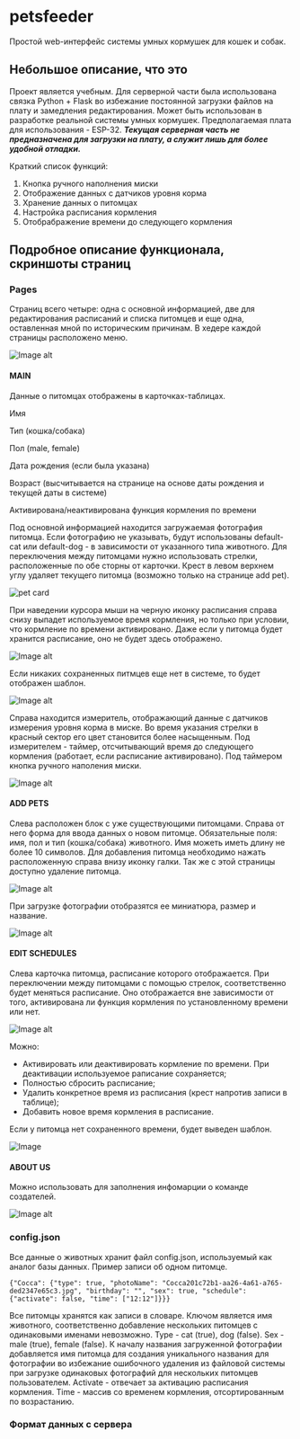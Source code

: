 # petsfeeder
Простой web-интерфейс системы умных кормушек для кошек и собак.
## Небольшое описание, что это
Проект является учебным. Для серверной части была использована связка Python + Flask во избежание постоянной загрузки файлов на плату и замедления редактирования.  Может быть использован в разработке реальной системы умных кормушек. Предполагаемая плата для использования - ESP-32. ***Текущая серверная часть не предназначена для загрузки на плату, а служит лишь для более удобной отладки.***

Краткий список функций:

1. Кнопка ручного наполнения миски
2. Отображение данных с датчиков уровня корма
3. Хранение данных о питомцах
4. Настройка расписания кормления
5. Отобрабражение времени до следующего кормления
## Подробное описание функционала, скриншоты страниц
### Pages
Страниц всего четыре: одна с основной информацией, две для редактирования расписаний и списка питомцев и еще одна, оставленная мной по историческим причинам.
В хедере каждой страницы расположено меню.

![Image alt](https://github.com/BlackFlowerDog/laughing-bassoon/raw/main/menu.png)

#### MAIN

Данные о питомцах отображены в карточках-таблицах.

Имя

Тип (кошка/собака)

Пол (male, female)

Дата рождения (если была указана)

Возраст (высчитывается на странице на основе даты рождения и текущей даты в системе)

Активирована/неактивирована функция кормления по времени

Под основной информацией находится загружаемая фотография питомца. Если фотографию не указывать, будут использованы default-cat или default-dog - в зависимости от указанного типа животного. Для переключения между питомцами нужно использовать стрелки, расположенные по обе сторны от карточки. Крест в левом верхнем углу удаляет текущего питомца (возможно только на странице add pet).

![pet card](https://github.com/BlackFlowerDog/laughing-bassoon/raw/main/pet_card.png)

При наведении курсора мыши на черную иконку расписания справа снизу выпадет используемое время кормления, но только при условии, что кормление по времени активировано. Даже если у питомца будет хранится расписание, оно не будет здесь отображено.

![Image alt](https://github.com/BlackFlowerDog/laughing-bassoon/raw/main/time_PC.png)

Если никаких сохраненных питмцев еще нет в системе, то будет отображен шаблон.

![Image alt](https://github.com/BlackFlowerDog/laughing-bassoon/raw/main/image.png)

Справа находится измеритель, отображающий данные с датчиков измерения уровня корма в миске. Во время указания стрелки в красный сектор его цвет становится более насыщенным.
Под измерителем - таймер, отсчитывающий время до следующего кормления (работает, если расписание активировано). 
Под таймером кнопка ручного наполения миски. 

![Image alt](https://github.com/BlackFlowerDog/laughing-bassoon/raw/main/foodlvl.png)

#### ADD PETS

Слева расположен блок с уже существующими питомцами. Справа от него форма для ввода данных о новом питомце. Обязательные поля: имя, пол и тип (кошка/собака) животного. Имя можеть иметь длину не более 10 символов.
Для добавления питомца необходимо нажать расположенную справа внизу иконку галки.
Так же с этой страницы доступно удаление питомца.

![Image alt](https://github.com/BlackFlowerDog/laughing-bassoon/raw/main/addPet.png)

При загрузке фотографии отобразятся ее миниатюра, размер и название.

![Image alt](https://github.com/BlackFlowerDog/laughing-bassoon/raw/main/uploads_image.png)

#### EDIT SCHEDULES

Слева карточка питомца, расписание которого отображается. При переключении между питомцами с помощью стрелок, соответственно будет меняться расписание. Оно отображается вне зависимости от того, активирована ли функция кормления по установленному времени или нет.

![Image alt](https://github.com/BlackFlowerDog/laughing-bassoon/raw/main/schedule_editor.png)

Можно:
- Активировать или деактивировать кормление по времени. При деактивации используемое раписание сохраняется;
- Полностью сбросить расписание;
- Удалить конкретное время из расписания (крест напротив записи в таблице);
- Добавить новое время кормления в расписание.

Если у питомца нет сохраненного времени, будет выведен шаблон.

![Image ](https://github.com/BlackFlowerDog/laughing-bassoon/raw/main/image.png)


#### ABOUT US

Можно использовать для заполнения инфомарции о команде создателей.

![Image alt](https://github.com/BlackFlowerDog/laughing-bassoon/raw/main/about_us.png)

### config.json

Все данные о животных хранит файл config.json, используемый как аналог базы данных. 
Пример записи об одном питомце.

```
{"Cocca": {"type": true, "photoName": "Cocca201c72b1-aa26-4a61-a765-ded2347e65c3.jpg", "birthday": "", "sex": true, "schedule": {"activate": false, "time": ["12:12"]}}}
```

Все питомцы хранятся как записи в словаре. Ключом является имя животного, соответственно добавление нескольких питомцев с одинаковыми именами невозможно.
Type - cat (true), dog (false). Sex - male (true), female (false).
К началу названия загруженной фотографии добавляется имя питомца для создания уникального названия для фотографии во избежание ошибочного удаления из файловой системы при загрузке одинаковых фотографий для нескольких питомцев пользователем.
Activate - отвечает за активацию расписания кормления. Time - массив со временем кормления, отсортированным по возрастанию.

### Формат данных с сервера

